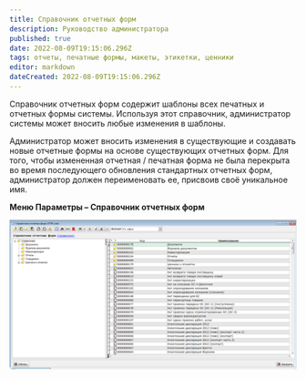 ```yaml
---
title: Справочник отчетных форм
description: Руководство администратора
published: true
date: 2022-08-09T19:15:06.296Z
tags: отчеты, печатные формы, макеты, этикетки, ценники
editor: markdown
dateCreated: 2022-08-09T19:15:06.296Z
---
```


Справочник отчетных форм содержит шаблоны всех печатных и отчетных формы системы. Используя этот справочник, администратор системы может вносить любые изменения в шаблоны.

Администратор может вносить изменения в существующие и создавать новые отчетные формы на основе существующих отчетных форм. Для того, чтобы измененная отчетная / печатная форма не была перекрыта во время последующего обновления стандартных отчетных форм, администратор должен переименовать ее, присвоив своё уникальное имя.

**Меню Параметры – Справочник отчетных форм**

![2013-04-16_104027.png](/images/admin-guide/directories/reports/ec5ec2bf1158dbc26251a11097898867.png)
